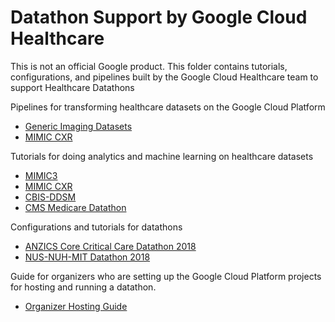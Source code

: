 # Datathon Support by Google Cloud Healthcare

This is not an official Google product. This folder contains tutorials,
configurations, and pipelines built by the Google Cloud Healthcare team to
support Healthcare Datathons

Pipelines for transforming healthcare datasets on the Google Cloud Platform

*   [Generic Imaging Datasets](datathon_etl_pipelines/generic_imaging)
*   [MIMIC CXR](datathon_etl_pipelines/mimic_cxr)

Tutorials for doing analytics and machine learning on healthcare datasets

*   [MIMIC3](mimic_eicu)
*   [MIMIC CXR](mimic_cxr)
*   [CBIS-DDSM](cbis_ddsm/)
*   [CMS Medicare Datathon](cms_medicare/)

Configurations and tutorials for datathons

*   [ANZICS Core Critical Care Datathon 2018](anzics18/)
*   [NUS-NUH-MIT Datathon 2018](nusdatathon18/)

Guide for organizers who are setting up the Google Cloud Platform projects for
hosting and running a datathon.

*   [Organizer Hosting Guide](organizer/README.md)
